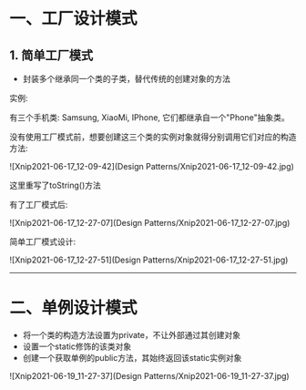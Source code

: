 # 一、工厂设计模式





## 1. 简单工厂模式

- 封装多个继承同一个类的子类，替代传统的创建对象的方法



实例:

有三个手机类: Samsung, XiaoMi, IPhone, 它们都继承自一个"Phone"抽象类。



没有使用工厂模式前，想要创建这三个类的实例对象就得分别调用它们对应的构造方法:

![Xnip2021-06-17_12-09-42](Design Patterns/Xnip2021-06-17_12-09-42.jpg)

这里重写了toString()方法



有了工厂模式后:

![Xnip2021-06-17_12-27-07](Design Patterns/Xnip2021-06-17_12-27-07.jpg)





简单工厂模式设计:

![Xnip2021-06-17_12-27-51](Design Patterns/Xnip2021-06-17_12-27-51.jpg)













****

















# 二、单例设计模式

- 将一个类的构造方法设置为private，不让外部通过其创建对象
- 设置一个static修饰的该类对象
- 创建一个获取单例的public方法，其始终返回该static实例对象



![Xnip2021-06-19_11-27-37](Design Patterns/Xnip2021-06-19_11-27-37.jpg)













